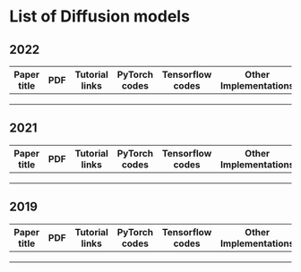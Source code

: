 # List of Diffusion models

## 2022

| Paper title | PDF | Tutorial links | PyTorch codes | Tensorflow codes | Other Implementations |
|-------------|-----|----------------|---------------|------------------|-----------------------|
|             |     |                |               |                  |                       |
|             |     |                |               |                  |                       |
|             |     |                |               |                  |                       |

## 2021

| Paper title | PDF | Tutorial links | PyTorch codes | Tensorflow codes | Other Implementations |
|-------------|-----|----------------|---------------|------------------|-----------------------|
|             |     |                |               |                  |                       |
|             |     |                |               |                  |                       |
|             |     |                |               |                  |                       |

## 2019

| Paper title | PDF | Tutorial links | PyTorch codes | Tensorflow codes | Other Implementations |
|-------------|-----|----------------|---------------|------------------|-----------------------|
|             |     |                |               |                  |                       |
|             |     |                |               |                  |                       |
|             |     |                |               |                  |                       |


